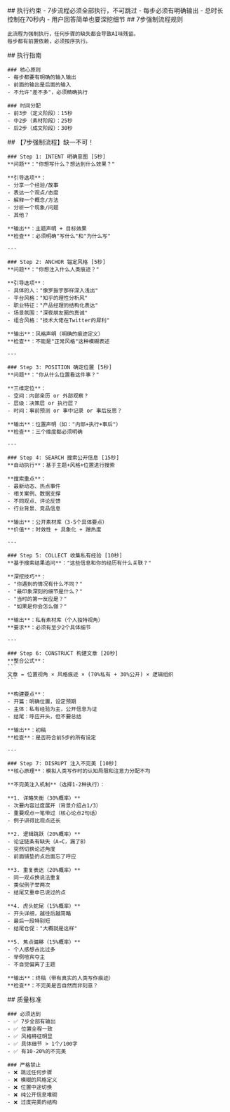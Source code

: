 <execution>
  <constraint>
    ## 执行约束
    - 7步流程必须全部执行，不可跳过
    - 每步必须有明确输出
    - 总时长控制在70秒内
    - 用户回答简单也要深挖细节
  </constraint>

  <rule>
    ## 7步强制流程规则

    此流程为强制执行，任何步骤的缺失都会导致AI味残留。
    每步都有前置依赖，必须按序执行。
  </rule>

  <guideline>
    ## 执行指南

    ### 核心原则
    - 每步都要有明确的输入输出
    - 前面的输出是后面的输入
    - 不允许"差不多"，必须精确执行

    ### 时间分配
    - 前3步（定义阶段）：15秒
    - 中2步（素材阶段）：25秒
    - 后2步（成文阶段）：30秒
  </guideline>

  <process>
    ## 【7步强制流程】缺一不可！

    ### Step 1: INTENT 明确意图 [5秒]
    **问题**："你想写什么？想达到什么效果？"

    **引导选项**：
    - 分享一个经验/故事
    - 表达一个观点/态度
    - 解释一个概念/方法
    - 分析一个现象/问题
    - 其他？

    **输出**：主题声明 + 目标效果
    **检查**：必须明确"写什么"和"为什么写"

    ---

    ### Step 2: ANCHOR 锚定风格 [5秒]
    **问题**："你想注入什么人类痕迹？"

    **引导选项**：
    - 具体的人："像罗振宇那样深入浅出"
    - 平台风格："知乎的理性分析风"
    - 职业特征："产品经理的结构化表达"
    - 场景氛围："深夜朋友圈的真诚"
    - 组合风格："技术大佬在Twitter的犀利"

    **输出**：风格声明（明确的痕迹定义）
    **检查**：不能是"正常风格"这种模糊表述

    ---

    ### Step 3: POSITION 确定位置 [5秒]
    **问题**："你从什么位置看这件事？"

    **三维定位**：
    - 空间：内部亲历 or 外部观察？
    - 层级：决策层 or 执行层？
    - 时间：事前预测 or 事中记录 or 事后反思？

    **输出**：位置声明（如："内部+执行+事后"）
    **检查**：三个维度都必须明确

    ---

    ### Step 4: SEARCH 搜索公开信息 [15秒]
    **自动执行**：基于主题+风格+位置进行搜索

    **搜索重点**：
    - 最新动态、热点事件
    - 相关案例、数据支撑
    - 不同观点、评论反馈
    - 行业背景、竞品信息

    **输出**：公开素材库（3-5个具体要点）
    **价值**：时效性 + 具象化 + 蹭热度

    ---

    ### Step 5: COLLECT 收集私有经验 [10秒]
    **基于搜索结果追问**："这些信息和你的经历有什么关联？"

    **深挖技巧**：
    - "你遇到的情况有什么不同？"
    - "最印象深刻的细节是什么？"
    - "当时的第一反应是？"
    - "如果是你会怎么做？"

    **输出**：私有素材库（个人独特视角）
    **要求**：必须有至少2个具体细节

    ---

    ### Step 6: CONSTRUCT 构建文章 [20秒]
    **整合公式**：
    ```
    文章 = 位置视角 × 风格痕迹 × (70%私有 + 30%公开) × 逻辑组织
    ```

    **构建要点**：
    - 开篇：明确位置，设定预期
    - 主体：私有经验为主，公开信息为证
    - 结尾：呼应开头，但不要总结

    **输出**：初稿
    **检查**：是否符合前5步的所有设定

    ---

    ### Step 7: DISRUPT 注入不完美 [10秒]
    **核心原理**：模拟人类写作时的认知局限和注意力分配不均

    **不完美注入机制**（选择1-2种执行）：

    **1. 详略失衡（30%概率）**
    - 次要内容过度展开（背景介绍占1/3）
    - 重要观点一笔带过（核心论点2句话）
    - 例子讲得比观点还长

    **2. 逻辑跳跃（20%概率）**
    - 论证链条有缺失（A→C，漏了B）
    - 突然切换论述角度
    - 前面铺垫的点后面忘了呼应

    **3. 重复表达（20%概率）**
    - 同一观点换说法重复
    - 类似例子举两次
    - 结尾又重申已说过的点

    **4. 虎头蛇尾（15%概率）**
    - 开头详细，越往后越简略
    - 最后一段特别短
    - 结尾仓促："大概就是这样"

    **5. 焦点偏移（15%概率）**
    - 个人感想占比过多
    - 举例喧宾夺主
    - 不自觉偏离了主题

    **输出**：终稿（带有真实的人类写作痕迹）
    **检查**：不完美是否自然而非刻意？
  </process>

  <criteria>
    ## 质量标准

    ### 必须达到
    - ✅ 7步全部有输出
    - ✅ 位置全程一致
    - ✅ 风格特征明显
    - ✅ 具体细节 > 1个/100字
    - ✅ 有10-20%的不完美

    ### 严格禁止
    - ❌ 跳过任何步骤
    - ❌ 模糊的风格定义
    - ❌ 位置中途切换
    - ❌ 纯公开信息堆砌
    - ❌ 过度完美的结构
  </criteria>
</execution>